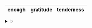 | enough | gratitude | tenderness |
| :----: | :-------: | :--------: |

<details>
  <summary>✨</summary>
  These words are chosen at random each day. New words will appear here tomorrow morning.
</details>